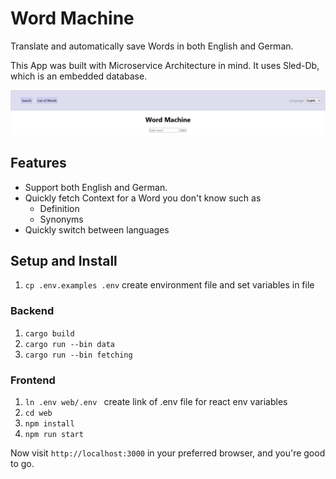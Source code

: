 # Word Machine

Translate and automatically save Words in both English and German.

This App was built with Microservice Architecture in mind. It uses Sled-Db, which is an embedded database.

![homepage](./docs/img/homepage.png)

## Features

- Support both English and German.
- Quickly fetch Context for a Word you don't know such as
   - Definition
   - Synonyms
- Quickly switch between languages

## Setup and Install

1. `cp .env.examples .env`
   create environment file and set variables in file

### Backend

1. `cargo build`
2. `cargo run --bin data`
3. `cargo run --bin fetching`

### Frontend

1. `ln .env web/.env `
   create link of .env file for react env variables
1. `cd web`
2. `npm install`
3. `npm run start`

Now visit `http://localhost:3000` in your preferred browser, and you're good to go.
